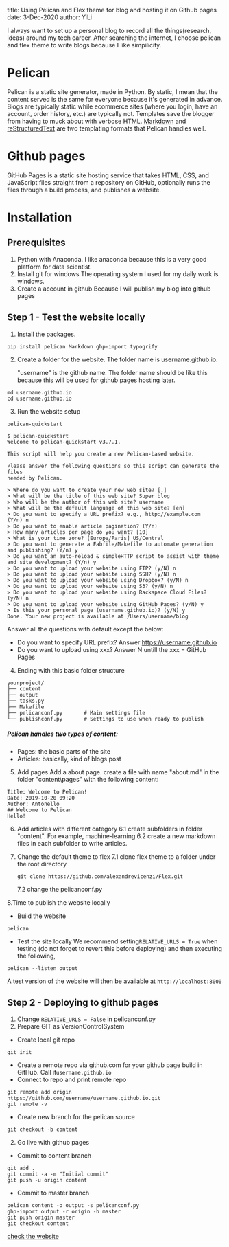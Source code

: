 title: Using Pelican and Flex theme for blog and hosting it on Github pages
date: 3-Dec-2020
author: YiLi

I always want to set up a personal blog to record all the things(research, ideas) around my tech career. After searching the internet, I choose pelican and flex theme to write blogs because I like simpilicity.

# Pelican

Pelican is a static site generator, made in Python. By static, I mean that the content served is the same for everyone because it's generated in advance. Blogs are typically static while ecommerce sites (where you login, have an account, order history, etc.) are typically not. Templates save the blogger from having to muck about with verbose HTML. [Markdown](http://daringfireball.net/projects/markdown/) and [reStructuredText](http://docutils.sourceforge.net/rst.html) are two templating formats that Pelican handles well.

# Github pages

GitHub Pages is a static site hosting service that takes HTML, CSS, and JavaScript files straight from a repository on GitHub, optionally runs the files through a build process, and publishes a website.

# Installation

## Prerequisites

1. Python with Anaconda.
   I like anaconda because this is a very good platform for data scientist.
2. Install git for windows
   The operating system I used for my daily work is windows.
3. Create a account in github
   Because I will publish my blog into github pages

## Step 1 - Test the website locally

1. Install the packages.

```
pip install pelican Markdown ghp-import typogrify
```

2. Create a folder for the website. The folder name is username.github.io.

   "username" is the github name. The folder name should be like this because this will be used for github pages hosting later.

```
md username.github.io
cd username.github.io
```

3. Run the website setup

```
pelican-quickstart
```

```
$ pelican-quickstart
Welcome to pelican-quickstart v3.7.1.

This script will help you create a new Pelican-based website.

Please answer the following questions so this script can generate the files
needed by Pelican.

> Where do you want to create your new web site? [.]  
> What will be the title of this web site? Super blog
> Who will be the author of this web site? username
> What will be the default language of this web site? [en]
> Do you want to specify a URL prefix? e.g., http://example.com   (Y/n) n
> Do you want to enable article pagination? (Y/n)
> How many articles per page do you want? [10]
> What is your time zone? [Europe/Paris] US/Central
> Do you want to generate a Fabfile/Makefile to automate generation and publishing? (Y/n) y
> Do you want an auto-reload & simpleHTTP script to assist with theme and site development? (Y/n) y
> Do you want to upload your website using FTP? (y/N) n
> Do you want to upload your website using SSH? (y/N) n
> Do you want to upload your website using Dropbox? (y/N) n
> Do you want to upload your website using S3? (y/N) n
> Do you want to upload your website using Rackspace Cloud Files? (y/N) n
> Do you want to upload your website using GitHub Pages? (y/N) y
> Is this your personal page (username.github.io)? (y/N) y
Done. Your new project is available at /Users/username/blog
```

Answer all the questions with default except the below:

* Do you want to specify URL prefix?
  Answer https://username.github.io
* Do you want to upload using xxx?
  Answer N untill the xxx = GitHub Pages

4. Ending with this basic folder structure

```
yourproject/
├── content
├── output
├── tasks.py
├── Makefile
├── pelicanconf.py       # Main settings file
└── publishconf.py       # Settings to use when ready to publish
```

##### Pelican handles two types of content:

* Pages: the basic parts of the site
* Articles: basically, kind of blogs post

5. Add pages
   Add a about page. create a file with name "about.md" in the folder "content\pages" with the following content:

```
Title: Welcome to Pelican!
Date: 2019-10-20 09:20
Author: Antonello
## Welcome to Pelican
Hello!
```

6. Add articles with different category
   6.1 create subfolders in folder "content". For example, machine-learning
   6.2 create a new markdown files in each subfolder to write articles.
7. Change the default theme to flex
   7.1 clone flex theme to a folder under the root directory

   ```
   git clone https://github.com/alexandrevicenzi/Flex.git
   ```

   7.2 change the pelicanconf.py

8.Time to publish the website locally

* Build the website

```
pelican
```

* Test the site locally
  We recommend setting`RELATIVE_URLS = True` when testing (do not forget to revert this before deploying) and then executing the following,

```
pelican --listen output
```

A test version of the website will then be available at `http://localhost:8000`

## Step 2 - Deploying to github pages

1. Change `RELATIVE_URLS = False` in pelicanconf.py
2. Prepare GIT as VersionControlSystem

* Create local git repo

```
git init
```

* Create a remote repo via github.com for your github page build in GitHub. Call it`username.github.io`
* Connect to repo and print remote repo

```
git remote add origin https://github.com/username/username.github.io.git
git remote -v
```

* Create new branch for the pelican source

```
git checkout -b content
```

2. Go live with github pages

* Commit to content branch

```
git add .
git commit -a -m "Initial commit"
git push -u origin content
```

* Commit to master branch

```
pelican content -o output -s pelicanconf.py
ghp-import output -r origin -b master
git push origin master
git checkout content
```

[check the website](https://jelly123456.github.io/)
